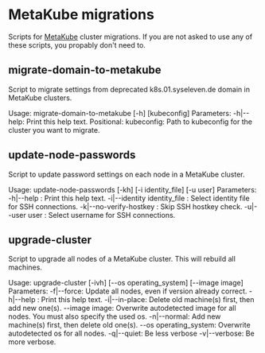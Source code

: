 # MetaKube migrations

Scripts for [MetaKube](https://www.syseleven.de/produkte-services/managed-kubernetes/) cluster migrations. If you are not asked to use any of these scripts, you propably don't need to.

## migrate-domain-to-metakube

Script to migrate settings from deprecated k8s.01.syseleven.de domain in MetaKube clusters.

Usage: migrate-domain-to-metakube [-h] [kubeconfig]
Parameters:
  -h|--help: Print this help text.
Positional:
  kubeconfig: Path to kubeconfig for the cluster you want to migrate.

## update-node-passwords

Script to update password settings on each node in a MetaKube cluster.

Usage: update-node-passwords [-kh] [-i identity\_file] [-u user]
Parameters:
  -h|--help : Print this help text.
  -i|--identity identity\_file : Select identity file for SSH connections.
  -k|--no-verify-hostkey : Skip SSH hostkey check.
  -u|--user user : Select username for SSH connections.

## upgrade-cluster

Script to upgrade all nodes of a MetaKube cluster. This will rebuild all machines.

Usage: upgrade-cluster [-ivh] [--os operating_system] [--image image]
Parameters:
  -f|--force: Update all nodes, even if version already correct.
  -h|--help : Print this help text.
  -i|--in-place: Delete old machine(s) first, then add new one(s).
     --image image: Overwrite autodetected image for all nodes. You must also specify the used os.
  -n|--normal: Add new machine(s) first, then delete old one(s).
     --os operating_system: Overwrite autodetected os for all nodes.
  -q|--quiet: Be less verbose
  -v|--verbose: Be more verbose.
